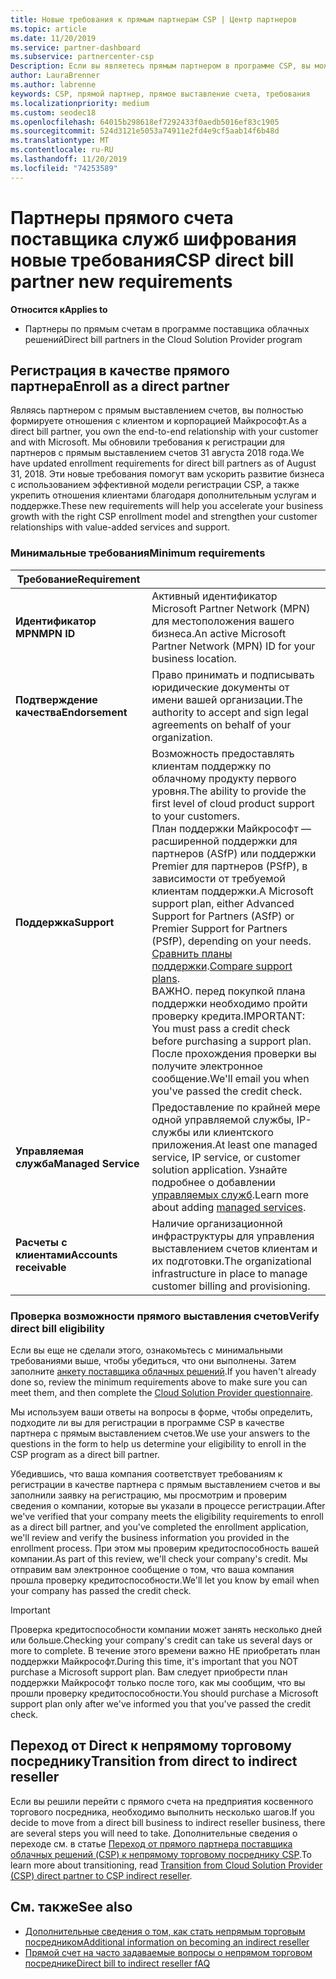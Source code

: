 ```yaml
---
title: Новые требования к прямым партнерам CSP | Центр партнеров
ms.topic: article
ms.date: 11/20/2019
ms.service: partner-dashboard
ms.subservice: partnercenter-csp
Description: Если вы являетесь прямым партнером в программе CSP, вы можете узнать о обновленных требованиях к поддержке и службах и о том, как их выполнять.
author: LauraBrenner
ms.author: labrenne
keywords: CSP, прямой партнер, прямое выставление счета, требования
ms.localizationpriority: medium
ms.custom: seodec18
ms.openlocfilehash: 64015b298618ef7292433f0aedb5016ef83c1905
ms.sourcegitcommit: 524d3121e5053a74911e2fd4e9cf5aab14f6b48d
ms.translationtype: MT
ms.contentlocale: ru-RU
ms.lasthandoff: 11/20/2019
ms.locfileid: "74253589"
---
```

# <a name="csp-direct-bill-partner-new-requirements"></a><span data-ttu-id="ab429-104">Партнеры прямого счета поставщика служб шифрования новые требования</span><span class="sxs-lookup"><span data-stu-id="ab429-104">CSP direct bill partner new requirements</span></span>

<span data-ttu-id="ab429-105">**Относится к**</span><span class="sxs-lookup"><span data-stu-id="ab429-105">**Applies to**</span></span>

- <span data-ttu-id="ab429-106">Партнеры по прямым счетам в программе поставщика облачных решений</span><span class="sxs-lookup"><span data-stu-id="ab429-106">Direct bill partners in the Cloud Solution Provider program</span></span>

## <a name="enroll-as-a-direct-partner"></a><span data-ttu-id="ab429-107">Регистрация в качестве прямого партнера</span><span class="sxs-lookup"><span data-stu-id="ab429-107">Enroll as a direct partner</span></span>

<span data-ttu-id="ab429-108">Являясь партнером с прямым выставлением счетов, вы полностью формируете отношения с клиентом и корпорацией Майкрософт.</span><span class="sxs-lookup"><span data-stu-id="ab429-108">As a direct bill partner, you own the end-to-end relationship with your customer and with Microsoft.</span></span> <span data-ttu-id="ab429-109">Мы обновили требования к регистрации для партнеров с прямым выставлением счетов 31 августа 2018 года.</span><span class="sxs-lookup"><span data-stu-id="ab429-109">We have updated enrollment requirements for direct bill partners as of August 31, 2018.</span></span> <span data-ttu-id="ab429-110">Эти новые требования помогут вам ускорить развитие бизнеса с использованием эффективной модели регистрации CSP, а также укрепить отношения клиентами благодаря дополнительным услугам и поддержке.</span><span class="sxs-lookup"><span data-stu-id="ab429-110">These new requirements will help you accelerate your business growth with the right CSP enrollment model and strengthen your customer relationships with value-added services and support.</span></span>

### <a name="minimum-requirements"></a><span data-ttu-id="ab429-111">Минимальные требования</span><span class="sxs-lookup"><span data-stu-id="ab429-111">Minimum requirements</span></span>

|<span data-ttu-id="ab429-112">**Требование**</span><span class="sxs-lookup"><span data-stu-id="ab429-112">**Requirement**</span></span>|                             |
|--------------------------------|--------------------------------------------------------------|
|<span data-ttu-id="ab429-113">**Идентификатор MPN**</span><span class="sxs-lookup"><span data-stu-id="ab429-113">**MPN ID**</span></span>   |<span data-ttu-id="ab429-114">Активный идентификатор Microsoft Partner Network (MPN) для местоположения вашего бизнеса.</span><span class="sxs-lookup"><span data-stu-id="ab429-114">An active Microsoft Partner Network (MPN) ID for your business location.</span></span>    |
|<span data-ttu-id="ab429-115">**Подтверждение качества**</span><span class="sxs-lookup"><span data-stu-id="ab429-115">**Endorsement**</span></span>   |<span data-ttu-id="ab429-116">Право принимать и подписывать юридические документы от имени вашей организации.</span><span class="sxs-lookup"><span data-stu-id="ab429-116">The authority to accept and sign legal agreements on behalf of your organization.</span></span>|
|<span data-ttu-id="ab429-117">**Поддержка**</span><span class="sxs-lookup"><span data-stu-id="ab429-117">**Support**</span></span>   |<span data-ttu-id="ab429-118">Возможность предоставлять клиентам поддержку по облачному продукту первого уровня.</span><span class="sxs-lookup"><span data-stu-id="ab429-118">The ability to provide the first level of cloud product support to your customers.</span></span> <br><span data-ttu-id="ab429-119">План поддержки Майкрософт — расширенной поддержки для партнеров (ASfP) или поддержки Premier для партнеров (PSfP), в зависимости от требуемой клиентам поддержки.</span><span class="sxs-lookup"><span data-stu-id="ab429-119">A Microsoft support plan, either Advanced Support for Partners (ASfP) or Premier Support for Partners (PSfP), depending on your needs.</span></span> <span data-ttu-id="ab429-120">[Сравнить планы поддержки](https://partner.microsoft.com/support/partnersupport).</span><span class="sxs-lookup"><span data-stu-id="ab429-120">[Compare support plans](https://partner.microsoft.com/support/partnersupport).</span></span><br> <span data-ttu-id="ab429-121">ВАЖНО. перед покупкой плана поддержки необходимо пройти проверку кредита.</span><span class="sxs-lookup"><span data-stu-id="ab429-121">IMPORTANT: You must pass a credit check before purchasing a support plan.</span></span> <span data-ttu-id="ab429-122">После прохождения проверки вы получите электронное сообщение.</span><span class="sxs-lookup"><span data-stu-id="ab429-122">We'll email you when you've passed the credit check.</span></span> |
|<span data-ttu-id="ab429-123">**Управляемая служба**</span><span class="sxs-lookup"><span data-stu-id="ab429-123">**Managed Service**</span></span>   |<span data-ttu-id="ab429-124">Предоставление по крайней мере одной управляемой службы, IP-службы или клиентского приложения.</span><span class="sxs-lookup"><span data-stu-id="ab429-124">At least one managed service, IP service, or customer solution application.</span></span> <span data-ttu-id="ab429-125">Узнайте подробнее о добавлении [управляемых служб](https://partner.microsoft.com/business-opportunities/managed-services-provider).</span><span class="sxs-lookup"><span data-stu-id="ab429-125">Learn more about adding [managed services](https://partner.microsoft.com/business-opportunities/managed-services-provider).</span></span>|
|<span data-ttu-id="ab429-126">**Расчеты с клиентами**</span><span class="sxs-lookup"><span data-stu-id="ab429-126">**Accounts receivable**</span></span> |<span data-ttu-id="ab429-127">Наличие организационной инфраструктуры для управления выставлением счетов клиентам и их подготовки.</span><span class="sxs-lookup"><span data-stu-id="ab429-127">The organizational infrastructure in place to manage customer billing and provisioning.</span></span>

### <a name="verify-direct-bill-eligibility"></a><span data-ttu-id="ab429-128">Проверка возможности прямого выставления счетов</span><span class="sxs-lookup"><span data-stu-id="ab429-128">Verify direct bill eligibility</span></span>

<span data-ttu-id="ab429-129">Если вы еще не сделали этого, ознакомьтесь с минимальными требованиями выше, чтобы убедиться, что они выполнены. Затем заполните [анкету поставщика облачных решений](https://partner.microsoft.com/cloud-solution-provider/assessment).</span><span class="sxs-lookup"><span data-stu-id="ab429-129">If you haven't already done so, review the minimum requirements above to make sure you can meet them, and then complete the [Cloud Solution Provider questionnaire](https://partner.microsoft.com/cloud-solution-provider/assessment).</span></span>

<span data-ttu-id="ab429-130">Мы используем ваши ответы на вопросы в форме, чтобы определить, подходите ли вы для регистрации в программе CSP в качестве партнера с прямым выставлением счетов.</span><span class="sxs-lookup"><span data-stu-id="ab429-130">We use your answers to the questions in the form to help us determine your eligibility to enroll in the CSP program as a direct bill partner.</span></span>

<span data-ttu-id="ab429-131">Убедившись, что ваша компания соответствует требованиям к регистрации в качестве партнера с прямым выставлением счетов и вы заполнили заявку на регистрацию, мы просмотрим и проверим сведения о компании, которые вы указали в процессе регистрации.</span><span class="sxs-lookup"><span data-stu-id="ab429-131">After we've verified that your company meets the eligibility requirements to enroll as a direct bill partner, and you've completed the enrollment application, we'll review and verify the business information you provided in the enrollment process.</span></span> <span data-ttu-id="ab429-132">При этом мы проверим кредитоспособность вашей компании.</span><span class="sxs-lookup"><span data-stu-id="ab429-132">As part of this review, we'll check your company's credit.</span></span> <span data-ttu-id="ab429-133">Мы отправим вам электронное сообщение о том, что ваша компания прошла проверку кредитоспособности.</span><span class="sxs-lookup"><span data-stu-id="ab429-133">We'll let you know by email when your company has passed the credit check.</span></span>

>[!IMPORTANT]
><span data-ttu-id="ab429-134">Проверка кредитоспособности компании может занять несколько дней или больше.</span><span class="sxs-lookup"><span data-stu-id="ab429-134">Checking your company's credit can take us several days or more to complete.</span></span> <span data-ttu-id="ab429-135">В течение этого времени важно НЕ приобретать план поддержки Майкрософт.</span><span class="sxs-lookup"><span data-stu-id="ab429-135">During this time, it's important that you NOT purchase a Microsoft support plan.</span></span> <span data-ttu-id="ab429-136">Вам следует приобрести план поддержки Майкрософт только после того, как мы сообщим, что вы прошли проверку кредитоспособности.</span><span class="sxs-lookup"><span data-stu-id="ab429-136">You should purchase a Microsoft support plan only after we've informed you that you've passed the credit check.</span></span>

## <a name="transition-from-direct-to-indirect-reseller"></a><span data-ttu-id="ab429-137">Переход от Direct к непрямому торговому посреднику</span><span class="sxs-lookup"><span data-stu-id="ab429-137">Transition from direct to indirect reseller</span></span>

<span data-ttu-id="ab429-138">Если вы решили перейти с прямого счета на предприятия косвенного торгового посредника, необходимо выполнить несколько шагов.</span><span class="sxs-lookup"><span data-stu-id="ab429-138">If you decide to move from a direct bill business to indirect reseller business, there are several steps you will need to take.</span></span> <span data-ttu-id="ab429-139">Дополнительные сведения о переходе см. в статье [Переход от прямого партнера поставщика облачных решений (CSP) к непрямому торговому посреднику CSP](transition-direct-to-indirect.md).</span><span class="sxs-lookup"><span data-stu-id="ab429-139">To learn more about transitioning, read [Transition from Cloud Solution Provider (CSP) direct partner to CSP indirect reseller](transition-direct-to-indirect.md).</span></span> 

## <a name="see-also"></a><span data-ttu-id="ab429-140">См. также</span><span class="sxs-lookup"><span data-stu-id="ab429-140">See also</span></span>

- [<span data-ttu-id="ab429-141">Дополнительные сведения о том, как стать непрямым торговым посредником</span><span class="sxs-lookup"><span data-stu-id="ab429-141">Additional information on becoming an indirect reseller</span></span>](https://assetsprod.microsoft.com/csp-directbill-to-indirect-transition.pdf)
- [<span data-ttu-id="ab429-142">Прямой счет на часто задаваемые вопросы о непрямом торговом посреднике</span><span class="sxs-lookup"><span data-stu-id="ab429-142">Direct bill to indirect reseller fAQ</span></span>](https://assetsprod.microsoft.com/mpn/direct-bill-partner-faq.pdf)
